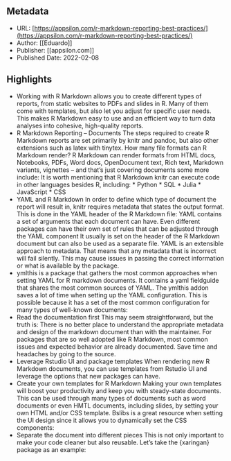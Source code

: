 ## Metadata
* URL: [https://appsilon.com/r-markdown-reporting-best-practices/](https://appsilon.com/r-markdown-reporting-best-practices/)
* Author: [[Eduardo]]
* Publisher: [[appsilon.com]]
* Published Date: 2022-02-08

## Highlights
* Working with R Markdown allows you to create different types of reports, from static websites to PDFs and slides in R. Many of them come with templates, but also let you adjust for specific user needs. This makes R Markdown easy to use and an efficient way to turn data analyses into cohesive, high-quality reports.
* R Markdown Reporting – Documents The steps required to create R Markdown reports are set primarily by knitr and pandoc, but also other extensions such as latex with tinytex. How many file formats can R Markdown render? R Markdown can render formats from HTML docs, Notebooks, PDFs, Word docs, OpenDocument text, Rich text, Markdown variants, vignettes – and that’s just covering documents some more include: It is worth mentioning that R Markdown knitr can execute code in other languages besides R, including: * Python * SQL * Julia * JavaScript * CSS
* YAML and R Markdown In order to define which type of document the report will result in, knitr requires metadata that states the output format. This is done in the YAML header of the R Markdown file: YAML contains a set of arguments that each document can have. Even different packages can have their own set of rules that can be adjusted through the YAML component It usually is set on the header of the R Markdown document but can also be used as a separate file. YAML is an extensible approach to metadata. That means that any metadata that is incorrect will fail silently. This may cause issues in passing the correct information or what is available by the package.
* ymlthis is a package that gathers the most common approaches when setting YAML for R markdown documents. It contains a yaml fieldguide that shares the most common sources of YAML. The ymlthis addon saves a lot of time when setting up the YAML configuration. This is possible because it has a set of the most common configuration for many types of well-known documents:
* Read the documentation first This may seem straightforward, but the truth is: There is no better place to understand the appropriate metadata and design of the markdown document than with the maintainer. For packages that are so well adopted like R Markdown, most common issues and expected behavior are already documented. Save time and headaches by going to the source.
* Leverage Rstudio UI and package templates When rendering new R Markdown documents, you can use templates from Rstudio UI and leverage the options that new packages can have.
* Create your own templates for R Markdown Making your own templates will boost your productivity and keep you with steady-state documents. This can be used through many types of documents such as word documents or even HMTL documents, including slides, by setting your own HTML and/or CSS template. Bslibs is a great resource when setting the UI design since it allows you to dynamically set the CSS components:
* Separate the document into different pieces This is not only important to make your code cleaner but also reusable. Let’s take the {xaringan} package as an example:
